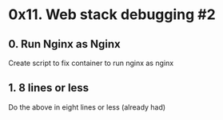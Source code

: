 # 0x11. Web stack debugging #2

## 0. Run Nginx as Nginx
Create script to fix container to run nginx as nginx

## 1. 8 lines or less
Do the above in eight lines or less (already had)

